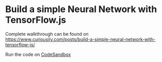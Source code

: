 # Build a simple Neural Network with TensorFlow.js

Complete walkthrough can be found on https://www.curiousily.com/posts/build-a-simple-neural-network-with-tensorflow-js/

Run the code on [CodeSandbox](https://codesandbox.io/s/simple-neural-network-with-tensorflow-js-7k0jr?fontsize=14)
